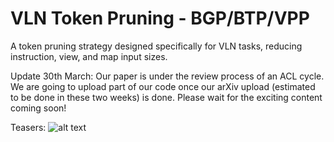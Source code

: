 # VLN Token Pruning - BGP/BTP/VPP
A token pruning strategy designed specifically for VLN tasks, reducing instruction, view, and map input sizes.

Update 30th March:
Our paper is under the review process of an ACL cycle. We are going to upload part of our code once our arXiv upload (estimated to be done in these two weeks) is done. Please wait for the exciting content coming soon!

Teasers:
![alt text](https://cs-people.bu.edu/wdqin/VLN-Input-Lite/BTP_qual.png)
